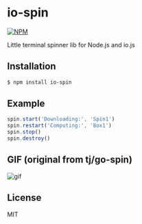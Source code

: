 # io-spin

[![NPM](https://nodei.co/npm/io-spin.png?downloads=true&stars=true)](https://nodei.co/npm/io-spin/)

Little terminal spinner lib for Node.js and io.js

## Installation

```bash
$ npm install io-spin
```

## Example

```javascript
spin.start('Downloading:', 'Spin1')
spin.restart('Computing:', 'Box1')
spin.stop()
spin.destroy()
```

## GIF (original from tj/go-spin)

![gif](https://raw.githubusercontent.com/tj/go-spin/master/go-spin.gif)

## License

MIT